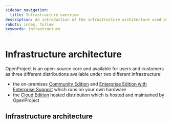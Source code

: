 ```yaml
---
sidebar_navigation:
  title: Infrastructure overview
description: An introduction of the infrastructure architecture used at OpenProject.
robots: index, follow
keywords: infrastructure
---
```


# Infrastructure architecture

OpenProject is an open-source core and available for users and customers as three different distributions available under two different infrastructure:

- the on-premises [Community Edition](https://www.openproject.org/download-and-installation/) and [Enterprise Edition with Enterprise Support](https://www.openproject.org/enterprise-edition/) which runs on your own hardware
- the [Cloud Edition](https://www.openproject.org/hosting/) hosted distribution which is hosted and maintained by OpenProject


## Infrastructure architecture

